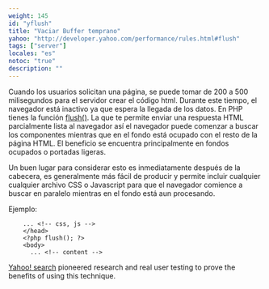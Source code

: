 ```yaml
---
weight: 145
id: "yflush"
title: "Vaciar Buffer temprano"
yahoo: "http://developer.yahoo.com/performance/rules.html#flush"
tags: ["server"]
locales: "es"
notoc: "true"
description: ""
---
```


Cuando los usuarios solicitan una página, se puede tomar de 200 a 500 milisegundos para el servidor crear el código html. Durante este tiempo, el navegador está inactivo ya que espera la llegada de los datos. En PHP tienes la función [flush()](http://php.net/flush). La que te permite enviar una respuesta HTML parcialmente lista al navegador así el navegador puede comenzar a buscar los componentes mientras que en el fondo está ocupado con el resto de la página HTML. El beneficio se encuentra principalmente en fondos ocupados o portadas ligeras.

Un buen lugar para considerar esto es inmediatamente después de la cabecera, es generalmente más fácil de producir y permite incluir cualquier cualquier archivo CSS o Javascript para que el navegador comience a buscar en paralelo mientras en el fondo está aun procesando.

Ejemplo:

~~~
    ... <!-- css, js -->
    </head>
    <?php flush(); ?>
    <body>
      ... <!-- content -->
~~~

[Yahoo! search](http://search.yahoo.com) pioneered research and real user testing to prove the benefits of using this technique.